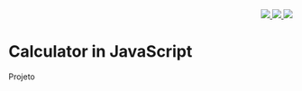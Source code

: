 <div align="right">
  <a href="https://github.com/lucasvssouza/javascript-calculator/blob/main/LICENSE">
  <img src="https://img.shields.io/github/license/lucasvssouza/javascript-calculator.svg"></img>
  </a>
  <a href="https://github.com/lucasvssouza/javascript-calculator/releases/tag/v1.0">
   <img src="https://badgen.net/github/release/lucasvssouza/javascript-calculator"</img>
  </a>
  <a href="">
   <img src="https://badgen.net/github/stars/lucasvssouza/"</img>
  </a>
</div>


# Calculator in JavaScript
Projeto 
